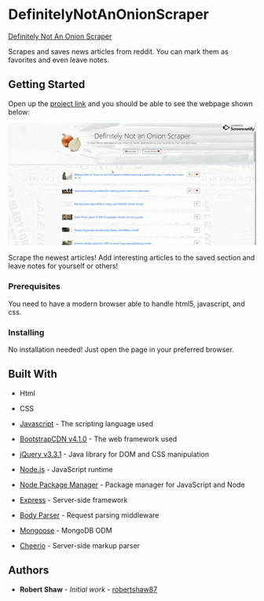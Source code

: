 # DefinitelyNotAnOnionScraper
[Definitely Not An Onion Scraper](https://dashboard.heroku.com/apps/not-an-onion-scraper)

Scrapes and saves news articles from reddit. You can mark them as favorites and even leave notes.

## Getting Started

Open up the [project link](https://not-an-onion-scraper.herokuapp.com/) and you should be able to see the webpage shown below:

![Scraper](public/assets/images/readme.gif "Scraper")

Scrape the newest articles! Add interesting articles to the saved section and leave notes for yourself or others!

### Prerequisites

You need to have a modern browser able to handle html5, javascript, and css. 

### Installing

No installation needed! Just open the page in your preferred browser.

## Built With

* Html

* CSS

* [Javascript](https://www.javascript.com/) - The scripting language used

* [BootstrapCDN v4.1.0](https://getbootstrap.com/docs/4.1/getting-started/introduction/) - The web framework used

* [jQuery v3.3.1](http://jquery.com/) - Java library for DOM and CSS manipulation

* [Node.js](https://nodejs.org/en/) - JavaScript runtime

* [Node Package Manager](https://www.npmjs.com/) - Package manager for JavaScript and Node

* [Express](https://www.npmjs.com/package/express) - Server-side framework

* [Body Parser](https://www.npmjs.com/package/cli-table) - Request parsing middleware

* [Mongoose](http://mongoosejs.com/) - MongoDB ODM

* [Cheerio](https://www.npmjs.com/package/cheerio) - Server-side markup parser

## Authors

* **Robert Shaw** - *Initial work* - [robertshaw87](https://github.com/robertshaw87)
